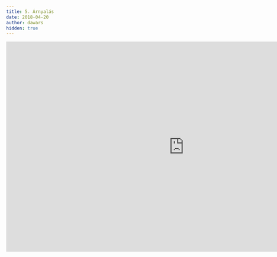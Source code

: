```yaml
---
title: 5. Árnyalás
date: 2018-04-20
author: dawars
hidden: true
---
```

<div class="video-container">
<iframe src="https://docs.google.com/presentation/d/e/2PACX-1vR9LqDkbP1Pgp_i4npVW6d3DSU9Eu8OdJg8WB4jbdxIPNyvv98u_vnK1c-D4SgjUuaTFuOfvGx86Oaj/embed?start=false&loop=false&delayms=3000" frameborder="0" width="960" height="569" allowfullscreen="true" mozallowfullscreen="true" webkitallowfullscreen="true"></iframe>
</div>

